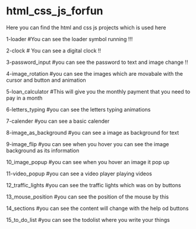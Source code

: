# html_css_js_forfun

Here you can find the html and css js projects which is used here

1-loader #You can see the loader symbol running !!!

2-clock # You can see a digital clock !!

3-password_input #you can see the password to text and image change !!

4-image_rotation #you can see the images which are movabale with the cursor and button and animation

5-loan_calculator #This will give you the monthly payment that you need to pay in a month

6-letters_typing #you can see the letters typing animations 

7-calender #you can see a  basic calender

8-image_as_background #you can see a image as background for text 

9-image_flip #you can see when you hover you can see the image background as its information

10_image_popup #you can see when you hover an image it pop up

11-video_popup #you can see a video player playing videos

12_traffic_lights #you can see the traffic lights which was on by buttons

13_mouse_position #you can see the position of the mouse by this

14_sections #you can see the content will change with the help od buttons

15_to_do_list #you can see the todolist where you write your things
